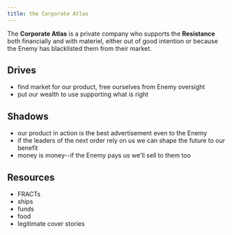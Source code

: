```yaml
---
title: the Corporate Atlas
---
```


The **Corporate Atlas** is a private company who supports the **Resistance**
both financially and with materiel, either out of good intention or because
the Enemy has blacklisted them from their market.

## Drives

- find market for our product, free ourselves from Enemy oversight
- put our wealth to use supporting what is right

## Shadows

- our product in action is the best advertisement even to the Enemy
- if the leaders of the next order rely on us we can shape the future to our
  benefit
- money is money--if the Enemy pays us we'll sell to them too

## Resources

- FRACTs
- ships
- funds
- food
- legitimate cover stories